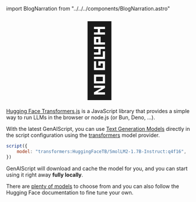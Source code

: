 import BlogNarration from "../../../components/BlogNarration.astro"

<BlogNarration />

<p style="text-align:center">
    <span style="font-size: 12rem;">🤗</span>
</p>

[Hugging Face Transformers.js](https://huggingface.co/docs/transformers.js/index)
is a JavaScript library that provides a simple way to run LLMs in the browser or node.js (or Bun, Deno, ...).

With the latest GenAIScript, you can use [Text Generation Models](https://huggingface.co/tasks/text-generation#completion-generation-models) directly in the script configuration
using the [transformers](/genaiscript/getting-started/configuration#transformers) model provider.

```js 'model: "transformers:HuggingFaceTB/SmolLM2-1.7B-Instruct:q4f16"'
script({
    model: "transformers:HuggingFaceTB/SmolLM2-1.7B-Instruct:q4f16",
})
```

GenAIScript will download and cache the model for you, and you can start using it right away
**fully locally**.

There are [plenty of models](https://huggingface.co/models?pipeline_tag=text-generation&library=transformers.js) to choose from and you can also follow the Hugging Face documentation to fine tune your own.